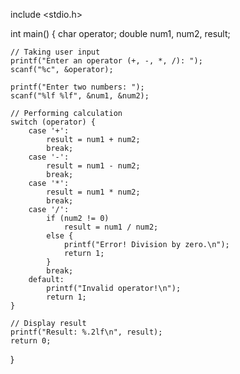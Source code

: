 include <stdio.h>

int main() {
    char operator;
    double num1, num2, result;

    // Taking user input
    printf("Enter an operator (+, -, *, /): ");
    scanf("%c", &operator);

    printf("Enter two numbers: ");
    scanf("%lf %lf", &num1, &num2);

    // Performing calculation
    switch (operator) {
        case '+':
            result = num1 + num2;
            break;
        case '-':
            result = num1 - num2;
            break;
        case '*':
            result = num1 * num2;
            break;
        case '/':
            if (num2 != 0)
                result = num1 / num2;
            else {
                printf("Error! Division by zero.\n");
                return 1;
            }
            break;
        default:
            printf("Invalid operator!\n");
            return 1;
    }

    // Display result
    printf("Result: %.2lf\n", result);
    return 0;
}
